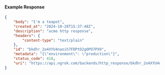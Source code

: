 <!-- Code generated for API Clients. DO NOT EDIT. -->

#### Example Response

```json
{
	"body": "I'm a teapot",
	"created_at": "2024-10-28T15:37:48Z",
	"description": "acme http response",
	"headers": {
		"content-type": "text/plain"
	},
	"id": "bkdhr_2o4XYU4naoih7FDPtD2gOPO7PX9",
	"metadata": "{\"environment\": \"production\"}",
	"status_code": 418,
	"uri": "https://api.ngrok.com/backends/http_response/bkdhr_2o4XYU4naoih7FDPtD2gOPO7PX9"
}
```
